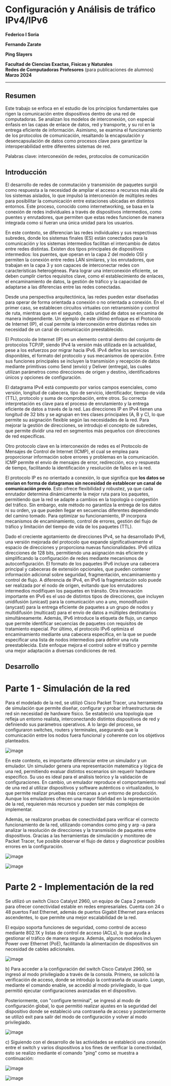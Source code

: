 # Configuración y Análisis de tráfico IPv4/IPv6
  
**Federico I Soria**

**Fernando Zarate**  

**Ping Slayers**

**Facultad de Ciencias Exactas, Fisicas y Naturales**  
**Redes de Computadoras**
**Profesores** (para publicaciones de alumnos)  
**Marzo 2024**  

---

## Resumen
Este trabajo se enfoca en el estudio de los principios fundamentales que rigen la comunicación entre dispositivos dentro de una red de computadoras. Se analizan los modelos de interconexión, con especial énfasis en las capas de enlace de datos, red y transporte, y su rol en la entrega eficiente de información. Asimismo, se examina el funcionamiento de los protocolos de comunicación, resaltando la encapsulación y desencapsulación de datos como procesos clave para garantizar la interoperabilidad entre diferentes sistemas de red.

Palabras clave: interconexión de redes, protocolos de comunicación

## Introducción

El desarrollo de redes de conmutación y transmisión de paquetes surgió como respuesta a la necesidad de ampliar el acceso a recursos más allá de los sistemas aislados, lo que impulsó la interconexión de múltiples redes para posibilitar la comunicación entre estaciones ubicadas en distintos entornos. Este proceso, conocido como internetworking, se basa en la conexión de redes individuales a través de dispositivos intermedios, como puentes y enrutadores, que permiten que estas redes funcionen de manera integrada como si fueran una única unidad para los usuarios.

En este contexto, se diferencian las redes individuales y sus respectivas subredes, donde los sistemas finales (ES) están conectados para la comunicación y los sistemas intermedios facilitan el intercambio de datos entre redes distintas. Existen dos tipos principales de dispositivos intermedios: los puentes, que operan en la capa 2 del modelo OSI y permiten la conexión entre redes LAN similares, y los enrutadores, que trabajan en la capa 3 y son capaces de interconectar redes con características heterogéneas. Para lograr una interconexión eficiente, se deben cumplir ciertos requisitos clave, como el establecimiento de enlaces, el encaminamiento de datos, la gestión de tráfico y la capacidad de adaptarse a las diferencias entre las redes conectadas.

Desde una perspectiva arquitectónica, las redes pueden estar diseñadas para operar de forma orientada a conexión o no orientada a conexión. En el primer caso, se establecen circuitos virtuales con retransmisión y control de ruta, mientras que en el segundo, cada unidad de datos se encamina de manera independiente. Un ejemplo de este último enfoque es el Protocolo de Internet (IP), el cual permite la interconexión entre distintas redes sin necesidad de un canal de comunicación preestablecido.

El Protocolo de Internet (IP) es un elemento central dentro del conjunto de protocolos TCP/IP, siendo IPv4 la versión más utilizada en la actualidad, pese a los esfuerzos por migrar hacia IPv6. IPv4 define los servicios disponibles, el formato del protocolo y sus mecanismos de operación. Entre sus funciones principales se incluyen la transmisión y recepción de datos mediante primitivas como Send (envío) y Deliver (entrega), las cuales utilizan parámetros como direcciones de origen y destino, identificadores únicos y opciones de configuración.

El datagrama IPv4 está compuesto por varios campos esenciales, como versión, longitud de cabecera, tipo de servicio, identificador, tiempo de vida (TTL), protocolo y suma de comprobación, entre otros. Su correcta interpretación es clave para el proceso de enrutamiento y la entrega eficiente de datos a través de la red. Las direcciones IP en IPv4 tienen una longitud de 32 bits y se agrupan en tres clases principales (A, B y C), lo que permite su asignación flexible según las necesidades de la red. Para mejorar la gestión de direcciones, se introdujo el concepto de subredes, que permite dividir una red en segmentos más pequeños con direcciones de red específicas.

Otro protocolo clave en la interconexión de redes es el Protocolo de Mensajes de Control de Internet (ICMP), el cual se emplea para proporcionar información sobre errores y problemas en la comunicación. ICMP permite el envío de mensajes de error, redirección, eco y respuesta de tiempo, facilitando la identificación y resolución de fallos en la red.

El protocolo IP es no orientado a conexión, lo que significa que **los datos se envían en forma de datagramas sin necesidad de establecer un canal de comunicación previo**. Esto ofrece flexibilidad y robustez, ya que cada enrutador determina dinámicamente la mejor ruta para los paquetes, permitiendo que la red se adapte a cambios en la topología o congestión del tráfico. Sin embargo, este método no garantiza la entrega de los datos ni su orden, ya que pueden llegar en secuencias diferentes dependiendo del camino tomado. Para optimizar su funcionamiento, IP incorpora mecanismos de encaminamiento, control de errores, gestión del flujo de tráfico y limitación del tiempo de vida de los paquetes (TTL).

Dado el creciente agotamiento de direcciones IPv4, se ha desarrollado IPv6, una versión mejorada del protocolo que expande significativamente el espacio de direcciones y proporciona nuevas funcionalidades. IPv6 utiliza direcciones de 128 bits, permitiendo una asignación más eficiente y simplificando la configuración de redes mediante mecanismos de autoconfiguración. El formato de los paquetes IPv6 incluye una cabecera principal y cabeceras de extensión opcionales, que pueden contener información adicional sobre seguridad, fragmentación, encaminamiento y control de flujo. A diferencia de IPv4, en IPv6 la fragmentación solo puede ser realizada por el nodo de origen, evitando que los enrutadores intermedios modifiquen los paquetes en tránsito.
Otra innovación importante en IPv6 es el uso de distintos tipos de direcciones, que incluyen unidifusión (unicast) para la comunicación uno a uno, monodifusión (anycast) para la entrega eficiente de paquetes a un grupo de nodos y multidifusión (multicast) para el envío de datos a múltiples destinatarios simultáneamente. Además, IPv6 introduce la etiqueta de flujo, un campo que permite identificar secuencias de paquetes con requisitos de tratamiento especial.
Por último, el protocolo IPv6 optimiza el encaminamiento mediante una cabecera específica, en la que se puede especificar una lista de nodos intermedios para definir una ruta preestablecida. Este enfoque mejora el control sobre el tráfico y permite una mejor adaptación a diversas condiciones de red.

## Desarrollo
# Parte 1 - Simulación de la red

Para el modelado de la red, se utilizó Cisco Packet Tracer, una herramienta de simulación que permite diseñar, configurar y probar infraestructuras de red sin necesidad de hardware físico. Se estableció una topología que refleja un entorno realista, interconectando distintos dispositivos de red y definiendo sus parámetros operativos. A lo largo del proceso, se configuraron switches, routers y terminales, asegurando que la comunicación entre los nodos fuera funcional y coherente con los objetivos planteados.

![image](https://github.com/user-attachments/assets/121b80ca-32bd-4431-8dac-10b259ae99b6)

En este contexto, es importante diferenciar entre un simulador y un emulador. Un simulador genera una representación matemática y lógica de una red, permitiendo evaluar distintos escenarios sin requerir hardware específico. Su uso es ideal para el análisis teórico y la validación de configuraciones. En cambio, un emulador reproduce el comportamiento real de una red al utilizar dispositivos y software auténticos o virtualizados, lo que permite realizar pruebas más cercanas a un entorno de producción. Aunque los emuladores ofrecen una mayor fidelidad en la representación de la red, requieren más recursos y pueden ser más complejos de implementar.

Además, se realizaron pruebas de conectividad para verificar el correcto funcionamiento de la red, utilizando comandos como ping y arp -a para analizar la resolución de direcciones y la transmisión de paquetes entre dispositivos. Gracias a las herramientas de simulación y monitoreo de Packet Tracer, fue posible observar el flujo de datos y diagnosticar posibles errores en la configuración.

![image](https://github.com/user-attachments/assets/57173178-d340-4a9a-a546-c1c8c048579e)


![image](https://github.com/user-attachments/assets/c3c4a3cc-dc03-49d9-af7d-cb3f20cdf060)




# Parte 2 - Implementación de la red
Se utilizó un switch Cisco Catalyst 2960, un equipo de Capa 2 pensado para ofrecer conectividad estable en redes empresariales. Cuenta con 24 o 48 puertos Fast Ethernet, además de puertos Gigabit Ethernet para enlaces ascendentes, lo que permite una mejor escalabilidad de la red.

El equipo soporta funciones de seguridad, como control de acceso mediante 802.1X y listas de control de acceso (ACLs), lo que ayuda a gestionar el tráfico de manera segura. Además, algunos modelos incluyen Power over Ethernet (PoE), facilitando la alimentación de dispositivos sin necesidad de cables adicionales.

![image](https://github.com/user-attachments/assets/6992a619-b824-4410-a0e6-6d8757a020b9)

b) Para acceder a la configuración del switch Cisco Catalyst 2960, se ingresó al modo privilegiado a través de la consola. Primero, se solicitó la verificación de acceso, donde se introdujo la contraseña de usuario. Luego, mediante el comando enable, se accedió al modo privilegiado, lo que permitió ejecutar configuraciones avanzadas en el dispositivo.

Posteriormente, con "configure terminal", se ingresó al modo de configuración global, lo que permitió realizar ajustes en la seguridad del dispositivo donde se estableció una contraseña de acceso y posteriormente se utilizó exit para salir del modo de configuración y volver al modo privilegiado.

![image](https://github.com/user-attachments/assets/e2ccb18e-7549-4583-90d1-a511e1953dce)

c) Siguiendo con el desarrollo de las actividades se estableció una conexión entre el switch y varios dispositivos a los fines de verificar la conectividad, esto se realizo mediante el comando "ping" como se muestra a continuación:

![image](https://github.com/user-attachments/assets/04587d97-6af1-4d62-a78c-c822f7591975)

![image](https://github.com/user-attachments/assets/7925c656-333f-4756-90cb-dae15cb4e48d)
